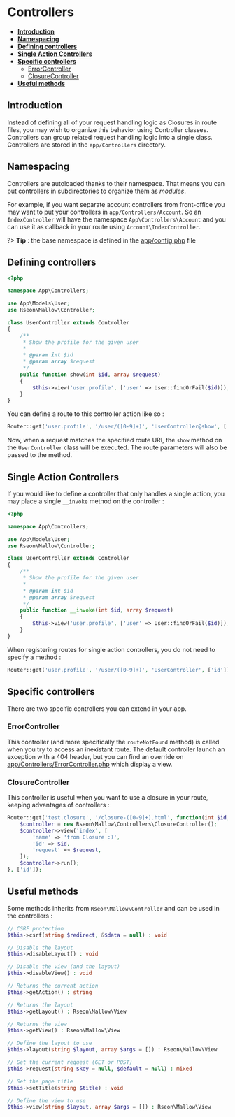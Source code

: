 # Controllers

- **[Introduction](/controllers?id=introduction)**
- **[Namespacing](/controllers?id=namespacing)**
- **[Defining controllers](/controllers?id=defining-controllers)**
- **[Single Action Controllers](/controllers?id=single-action-controllers)**
- **[Specific controllers](/controllers?id=specific-controllers)**
    - [ErrorController](/controllers?id=errorcontroller)
    - [ClosureController](/controllers?id=closurecontroller)
- **[Useful methods](/controllers?id=useful-methods)**


## Introduction

Instead of defining all of your request handling logic as Closures in route files, you may wish to organize this
behavior using Controller classes.
Controllers can group related request handling logic into a single class.
Controllers are stored in the `app/Controllers` directory.


## Namespacing

Controllers are autoloaded thanks to their namespace.
That means you can put controllers in subdirectories to organize them as *modules*.

For example, if you want separate account controllers from front-office you may want to put your controllers in
`app/Controllers/Account`. So an `IndexController` will have the namespace `App\Controllers\Account` and you can use
it as callback in your route using `Account\IndexController`.
 
?> **Tip** : the base namespace is defined in the [app/config.php](https://github.com/rseon/mallow/blob/master/app/config.php) file



## Defining controllers

```php
<?php

namespace App\Controllers;

use App\Models\User;
use Rseon\Mallow\Controller;

class UserController extends Controller
{
    /**
     * Show the profile for the given user
     *
     * @param int $id
     * @param array $request
     */
    public function show(int $id, array $request)
    {
        $this->view('user.profile', ['user' => User::findOrFail($id)]);
    }
}
```

You can define a route to this controller action like so :

```php
Router::get('user.profile', '/user/([0-9]+)', 'UserController@show', ['id']);
```

Now, when a request matches the specified route URI, the `show` method on the `UserController` class will be executed.
The route parameters will also be passed to the method.


## Single Action Controllers

If you would like to define a controller that only handles a single action, you may place a single `__invoke`
method on the controller :

```php
<?php

namespace App\Controllers;

use App\Models\User;
use Rseon\Mallow\Controller;

class UserController extends Controller
{
    /**
     * Show the profile for the given user
     *
     * @param int $id
     * @param array $request
     */
    public function __invoke(int $id, array $request)
    {
        $this->view('user.profile', ['user' => User::findOrFail($id)]);
    }
}
```

When registering routes for single action controllers, you do not need to specify a method :

```php
Router::get('user.profile', '/user/([0-9]+)', 'UserController', ['id']);
```

## Specific controllers

There are two specific controllers you can extend in your app.


### ErrorController

This controller (and more specifically the `routeNotFound` method) is called when you try to access an inexistant route.
The default controller launch an exception with a 404 header, but you can find an override on
[app/Controllers/ErrorController.php](https://github.com/rseon/mallow/blob/master/app/Controllers/ErrorController.php)
which display a view.


### ClosureController

This controller is useful when you want to use a closure in your route, keeping advantages of controllers :

```php
Router::get('test.closure', '/closure-([0-9]+).html', function(int $id, array $request = []) {
    $controller = new Rseon\Mallow\Controllers\ClosureController();
    $controller->view('index', [
        'name' => 'from Closure :)',
        'id' => $id,
        'request' => $request,
    ]);
    $controller->run();
}, ['id']);
```


## Useful methods

Some methods inherits from `Rseon\Mallow\Controller` and can be used in the controllers :

```php
// CSRF protection
$this->csrf(string $redirect, &$data = null) : void

// Disable the layout
$this->disableLayout() : void

// Disable the view (and the layout)
$this->disableView() : void

// Returns the current action
$this->getAction() : string

// Returns the layout
$this->getLayout() : Rseon\Mallow\View

// Returns the view
$this->getView() : Rseon\Mallow\View

// Define the layout to use
$this->layout(string $layout, array $args = []) : Rseon\Mallow\View

// Get the current request (GET or POST)
$this->request(string $key = null, $default = null) : mixed

// Set the page title
$this->setTitle(string $title) : void

// Define the view to use
$this->view(string $layout, array $args = []) : Rseon\Mallow\View
```
